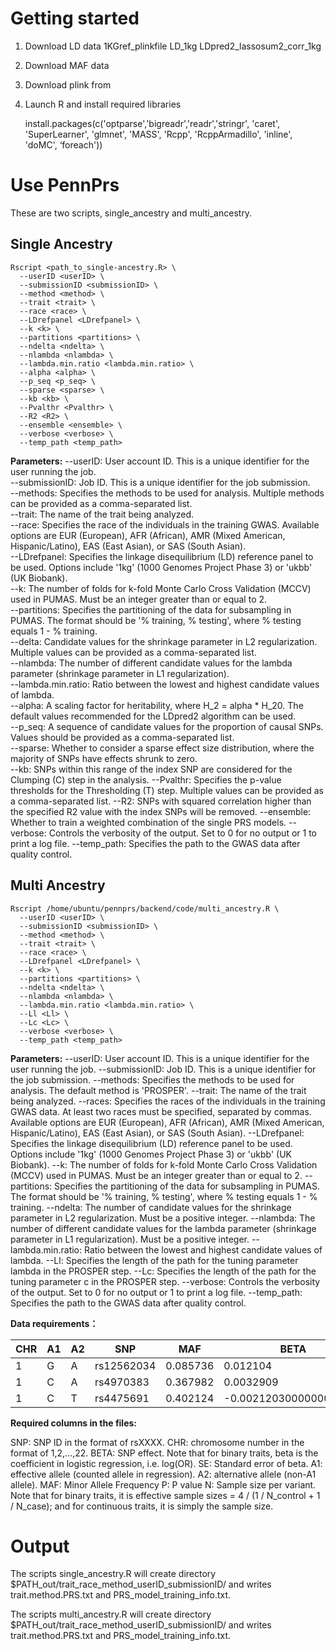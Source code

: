 
# Getting started

1. Download LD data
	1KGref_plinkfile
	LD_1kg
	LDpred2_lassosum2_corr_1kg

2. Download MAF data

3. Download plink from 

4. Launch R and install required libraries

    install.packages(c('optparse','bigreadr','readr','stringr', 'caret', 'SuperLearner', 'glmnet', 'MASS', 'Rcpp', 'RcppArmadillo', 'inline', 'doMC', ‘foreach'))


# Use PennPrs

These are two scripts, single_ancestry and multi_ancestry.

## Single Ancestry

    Rscript <path_to_single-ancestry.R> \
      --userID <userID> \
      --submissionID <submissionID> \
      --method <method> \
      --trait <trait> \
      --race <race> \
      --LDrefpanel <LDrefpanel> \
      --k <k> \
      --partitions <partitions> \
      --ndelta <ndelta> \
      --nlambda <nlambda> \
      --lambda.min.ratio <lambda.min.ratio> \
      --alpha <alpha> \
      --p_seq <p_seq> \
      --sparse <sparse> \
      --kb <kb> \
      --Pvalthr <Pvalthr> \
      --R2 <R2> \
      --ensemble <ensemble> \
      --verbose <verbose> \
      --temp_path <temp_path>

  **Parameters:**
--userID: User account ID. This is a unique identifier for the user running the job.<br>
--submissionID: Job ID. This is a unique identifier for the job submission.<br>
--methods: Specifies the methods to be used for analysis. Multiple methods can be provided as a comma-separated list.<br>
--trait: The name of the trait being analyzed.<br>
--race: Specifies the race of the individuals in the training GWAS. Available options are EUR (European), AFR (African), AMR (Mixed American, Hispanic/Latino), EAS (East Asian), or SAS (South Asian).<br>
--LDrefpanel: Specifies the linkage disequilibrium (LD) reference panel to be used. Options include '1kg' (1000 Genomes Project Phase 3) or 'ukbb' (UK Biobank).<br>
--k: The number of folds for k-fold Monte Carlo Cross Validation (MCCV) used in PUMAS. Must be an integer greater than or equal to 2.<br>
--partitions: Specifies the partitioning of the data for subsampling in PUMAS. The format should be '% training, % testing', where % testing equals 1 - % training.<br>
--delta: Candidate values for the shrinkage parameter in L2 regularization. Multiple values can be provided as a comma-separated list.<br>
--nlambda: The number of different candidate values for the lambda parameter (shrinkage parameter in L1 regularization).<br>
--lambda.min.ratio: Ratio between the lowest and highest candidate values of lambda.<br>
--alpha: A scaling factor for heritability, where H_2 = alpha * H_20. The default values recommended for the LDpred2 algorithm can be used.<br>
--p_seq: A sequence of candidate values for the proportion of causal SNPs. Values should be provided as a comma-separated list.<br>
--sparse: Whether to consider a sparse effect size distribution, where the majority of SNPs have effects shrunk to zero.<br>
--kb: SNPs within this range of the index SNP are considered for the Clumping (C) step in the analysis.
--Pvalthr: Specifies the p-value thresholds for the Thresholding (T) step. Multiple values can be provided as a comma-separated list.
--R2: SNPs with squared correlation higher than the specified R2 value with the index SNPs will be removed.
--ensemble: Whether to train a weighted combination of the single PRS models.
--verbose: Controls the verbosity of the output. Set to 0 for no output or 1 to print a log file.
--temp_path: Specifies the path to the GWAS data after quality control.



## Multi Ancestry

    Rscript /home/ubuntu/pennprs/backend/code/multi_ancestry.R \
      --userID <userID> \
      --submissionID <submissionID> \
      --method <method> \
      --trait <trait> \
      --race <race> \
      --LDrefpanel <LDrefpanel> \
      --k <k> \
      --partitions <partitions> \
      --ndelta <ndelta> \
      --nlambda <nlambda> \
      --lambda.min.ratio <lambda.min.ratio> \
      --Ll <Ll> \
      --Lc <Lc> \
      --verbose <verbose> \
      --temp_path <temp_path>

**Parameters:**
--userID: User account ID. This is a unique identifier for the user running the job.
--submissionID: Job ID. This is a unique identifier for the job submission.
--methods: Specifies the methods to be used for analysis. The default method is 'PROSPER'.
--trait: The name of the trait being analyzed.
--races: Specifies the races of the individuals in the training GWAS data. At least two races must be specified, separated by commas. Available options are EUR (European), AFR (African), AMR (Mixed American, Hispanic/Latino), EAS (East Asian), or SAS (South Asian).
--LDrefpanel: Specifies the linkage disequilibrium (LD) reference panel to be used. Options include '1kg' (1000 Genomes Project Phase 3) or 'ukbb' (UK Biobank).
--k: The number of folds for k-fold Monte Carlo Cross Validation (MCCV) used in PUMAS. Must be an integer greater than or equal to 2.
--partitions: Specifies the partitioning of the data for subsampling in PUMAS. The format should be '% training, % testing', where % testing equals 1 - % training.
--ndelta: The number of candidate values for the shrinkage parameter in L2 regularization. Must be a positive integer.
--nlambda: The number of different candidate values for the lambda parameter (shrinkage parameter in L1 regularization). Must be a positive integer.
--lambda.min.ratio: Ratio between the lowest and highest candidate values of lambda.
--Ll: Specifies the length of the path for the tuning parameter lambda in the PROSPER step.
--Lc: Specifies the length of the path for the tuning parameter c in the PROSPER step.
--verbose: Controls the verbosity of the output. Set to 0 for no output or 1 to print a log file.
--temp_path: Specifies the path to the GWAS data after quality control.




**Data requirements：**

| CHR | A1 | A2 | SNP        | MAF       | BETA                  | SE        | P       | N     |
|-----|----|----|------------|-----------|-----------------------|-----------|---------|-------|
| 1   | G  | A  | rs12562034 | 0.085736  | 0.012104              | 0.051204  | 0.8131  | 16162 |
| 1   | C  | A  | rs4970383  | 0.367982  | 0.0032909             | 0.027646  | 0.9052  | 17079 |
| 1   | C  | T  | rs4475691  | 0.402124  | -0.0021203000000000003| 0.026989  | 0.9374  | 17079 |


**Required columns in the files:**

SNP: SNP ID in the format of rsXXXX.
CHR: chromosome number in the format of 1,2,...,22.
BETA: SNP effect. Note that for binary traits, beta is the coefficient in logistic regression, i.e. log(OR).
SE: Standard error of beta.
A1: effective allele (counted allele in regression).
A2: alternative allele (non-A1 allele).
MAF: Minor Allele Frequency
P: P value
N: Sample size per variant. Note that for binary traits, it is effective sample sizes = 4 / (1 / N_control + 1 / N_case); and for continuous traits, it is simply the sample size.



# Output

The scripts single_ancestry.R will create directory 
$PATH_out/trait_race_method_userID_submissionID/ and writes trait.method.PRS.txt and PRS_model_training_info.txt.

The scripts multi_ancestry.R will create directory 
$PATH_out/trait_race_method_userID_submissionID/ and writes trait.method.PRS.txt and PRS_model_training_info.txt.
